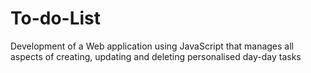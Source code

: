 ﻿# To-do-List
Development of a Web application using JavaScript that manages all aspects of creating, updating and deleting personalised day-day tasks
